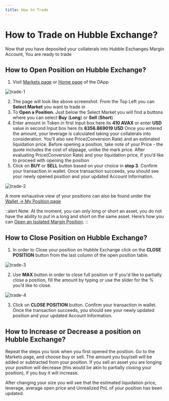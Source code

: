 ```yaml
---
title: How to Trade
---
```


# How to Trade on Hubble Exchange?

Now that you have deposited your collaterals into Hubble Exchanges Margin Account, You are ready to trade

## How to Open Position on Hubble Exchange?

1. Visit [Markets page](https://app.hubble.exchange/markets/avax-perp?ref=docs.hubble.exchange) or [Home page](https://app.hubble.exchange?ref=docs.hubble.exchange) of the DApp

![trade-1](/content/faq/trade-1.png)

2. The page will look like above screenshot. From the Top Left you can **Select Market** you want to trade in
3. To **Open a Position**. Just below the Select Market you will find a buttons where you can select **Buy** (**Long**) or **Sell** (**Short**)
4. Enter amount in Token in first Input box here its **410 AVAX** or enter **USD** value in second Input box here its **6356.869019 USD** Once you entered the amount, your leverage is calculated taking your collaterals into consideration. You’ll also see Price(Conversion Rate) and an estimated liquidation price. Before opening a position, take note of your Price - the quote includes the cost of slippage, unlike the mark price. After evaluating Price(Conversion Rate) and your liquidation price, if you’d like to proceed with opening the position
5. Click on **BUY** or **SELL** button based on your choice in **step 3**. Confirm your transaction in wallet. Once transaction succeeds, you should see your newly opened position and your updated Account Information.

![trade-2](/content/faq/trade-2.png)

A more exhaustive view of your positions can also be found under the [Wallet → My Position page](https://app.hubble.exchange/wallet/positions)

::alert
Note: At the moment, you can only long or short an asset, you do not have the ability to put in a long and short on the same asset. Here’s how you can [Open an Isolated Margin Position](how-to-open-an-isolated-margin-position-on-hubble-exchange).
::

## How to Close Position on Hubble Exchange?

1. In order to Close your position on Hubble Exchange click on the **CLOSE POSITION** button from the last column of the open position table.
    
![trade-3](/content/faq/trade-3.png)
    

2. Use **MAX** button in order to close full position or If you'd like to partially close a position, fill the amount by typing or use the slider for the % you’d like to close.
    
![trade-4](/content/faq/trade-4.png)
    

3. Click on **CLOSE POSITION** button. Confirm your transaction in wallet. Once the transaction succeeds, you should see your newly updated position and your updated Account Information.

## How to Increase or Decrease a position on Hubble Exchange?

Repeat the steps you took when you first opened the position. Go to the Markets page, and choose buy or sell. The amount you buy/sell will be added or subtracted from your position. If you sell an asset you are longing your position will decrease (this would be akin to partially closing your position), if you buy it will increase.

After changing your size you will see that the estimated liquidation price, leverage, average open price and Unrealized PnL of your position has been updated.
